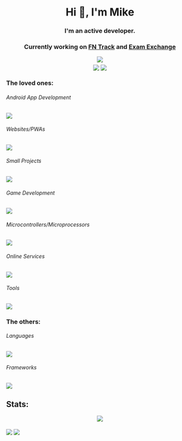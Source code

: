 <h1 align="center">Hi 👋, I'm Mike</h1>
<h3 align="center">I'm an active developer.</h3>
<h3 align="center">Currently working on <a href="https://play.google.com/store/apps/details?id=com.mike.standartstats">FN Track</a> and <a href="https://github.com/Developer-Mike/exam-exchange">Exam Exchange</a></h3>

<div float="left" align="middle">
  <img align="middle" src="https://playbadges.pavi2410.me/badge/full?id=com.mike.standartstats"/>
</div>

<div float="left" align="middle">
  <img align="middle" src="https://developer-mike-stats.vercel.app/api?username=developer-mike&show_icons=true&locale=en&theme=tokyonight&hide_border=true&border_radius=16"/>
  <img align="middle" src="https://developer-mike-stats.vercel.app/api/top-langs?username=developer-mike&layout=compact&langs_count=10&exclude_repo=github-readme-stats,MiniAirport&locale=en&theme=tokyonight&hide_border=true&border_radius=16"/>
</div>

<h3>The loved ones:</h3>
<h6>Android App Development</h6>
<img src="https://skillicons.dev/icons?i=androidstudio,kotlin"/>
<h6>Websites/PWAs</h6>
<img src="https://skillicons.dev/icons?i=vercel,nextjs,ts,sass,html"/>
<h6>Small Projects</h6>
<img src="https://skillicons.dev/icons?i=py,cpp"/>
<h6>Game Development</h6>
<img src="https://skillicons.dev/icons?i=unity,cs"/>
<h6>Microcontrollers/Microprocessors</h6>
<img src="https://skillicons.dev/icons?i=arduino,raspberrypi"/>
<h6>Online Services</h6>
<img src="https://skillicons.dev/icons?i=supabase,postgres,firebase"/>
<h6>Tools</h6>
<img src="https://skillicons.dev/icons?i=vscode,git,github,stackoverflow"/>

<h3>The others:</h3>
<h6>Languages</h6>
<img src="https://skillicons.dev/icons?i=java,php,regex,md"/>
<h6>Frameworks</h6>
<img src="https://skillicons.dev/icons?i=solidjs,flask"/>

<h2>Stats:</h2>
<div align="middle">
  <p><img align="middle" src="https://github-profile-trophy.vercel.app/?username=developer-mike&column=3&title=Commits,Repositories,Stars&theme=tokyonight&no-frame=true&margin-w=15"/></p>
</div>


<p><div float="left">
  <img align="middle" src="https://github-readme-streak-stats.herokuapp.com/?user=developer-mike&disable_animations=true&theme=tokyonight&hide_border=true&border_radius=16"/>
  <img align="middle" src="https://github-readme-streak-stats.herokuapp.com/?user=developer-mike&mode=weekly&disable_animations=true&theme=tokyonight&hide_border=true&border_radius=16"/>
</div></p>
